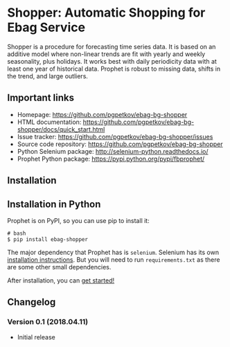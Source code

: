 # Shopper: Automatic Shopping for Ebag Service

Shopper is a procedure for forecasting time series data.  It is based on an additive model where non-linear trends are fit with yearly and weekly seasonality, plus holidays. It works best with daily periodicity data with at least one year of historical data. Prophet is robust to missing data, shifts in the trend, and large outliers.


## Important links


- Homepage: https://github.com/pgpetkov/ebag-bg-shopper
- HTML documentation: https://github.com/pgpetkov/ebag-bg-shopper/docs/quick_start.html
- Issue tracker: https://github.com/pgpetkov/ebag-bg-shopper/issues
- Source code repository: https://github.com/pgpetkov/ebag-bg-shopper
- Python Selenium package: http://selenium-python.readthedocs.io/
- Prophet Python package: https://pypi.python.org/pypi/fbprophet/

## Installation

## Installation in Python

Prophet is on PyPI, so you can use pip to install it:

```
# bash
$ pip install ebag-shopper
```

The major dependency that Prophet has is `selenium`.   Selenium has its own [installation instructions](http://selenium-python.readthedocs.io/).
But you will need to run `requirements.txt` as there are some other small dependencies.

After installation, you can [get started!](#)

## Changelog


### Version 0.1 (2018.04.11)

- Initial release